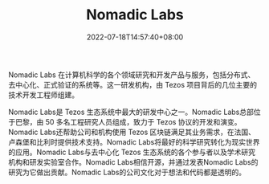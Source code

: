 ﻿---
weight: 
title: "Nomadic Labs"
description: "Nomadic Labs 在计算机科学的各个领域研究和开发产品与服务，包括分布式、去中心化、正式验证的系统等"
date: 2022-07-18T14:57:40+08:00
lastmod: 2022-07-18T14:57:40+08:00
draft: false
authors: ["Simon"]
featuredImage: "nomadic-labs.jpg"
link: "https://www.nomadic-labs.com/"
tags: ["研究机构","Nomadic Labs"]
categories: ["navigation"]
navigation: ["研究机构"]
lightgallery: true
toc: true
pinned: false
recommend: false
recommend1: false
---
Nomadic Labs 在计算机科学的各个领域研究和开发产品与服务，包括分布式、去中心化、正式验证的系统等。这一研发机构，由 Tezos 项目背后的几位主要的技术开发工程师组建。

Nomadic Labs是 Tezos 生态系统中最大的研发中心之一。Nomadic Labs总部位于巴黎，由 50 多名工程研究人员组成，致力于 Tezos 协议的开发和演变。Nomadic Labs还帮助公司和机构使用 Tezos 区块链满足其业务需求，在法国、卢森堡和比利时提供技术支持。Nomadic Labs将最好的科学研究转化为现实世界的应用。Nomadic Labs与去中心化 Tezos 生态系统的各个参与者以及学术研究机构和研发实验室合作。Nomadic Labs相信开源，并通过发表Nomadic Labs的研究为它做出贡献。Nomadic Labs的公司文化对于想法和代码都是透明的。